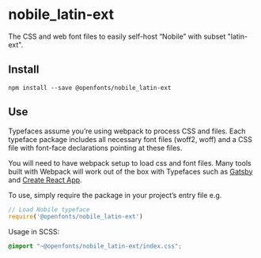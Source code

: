 
# nobile_latin-ext

The CSS and web font files to easily self-host “Nobile” with subset "latin-ext".

## Install

`npm install --save @openfonts/nobile_latin-ext`

## Use

Typefaces assume you’re using webpack to process CSS and files. Each typeface
package includes all necessary font files (woff2, woff) and a CSS file with
font-face declarations pointing at these files.

You will need to have webpack setup to load css and font files. Many tools built
with Webpack will work out of the box with Typefaces such as [Gatsby](https://github.com/gatsbyjs/gatsby)
and [Create React App](https://github.com/facebookincubator/create-react-app).

To use, simply require the package in your project’s entry file e.g.

```javascript
// Load Nobile typeface
require('@openfonts/nobile_latin-ext')
```

Usage in SCSS:
```scss
@import "~@openfonts/nobile_latin-ext/index.css";
```
